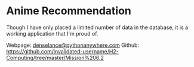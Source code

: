 # Anime Recommendation

Though I have only placed a limited number of data in the database, it is a working application that I'm proud of.

Webpage: denselance@pythonanywhere.com
Github: https://github.com/invalidated-username/H2-Computing/tree/master/Mission%206.2